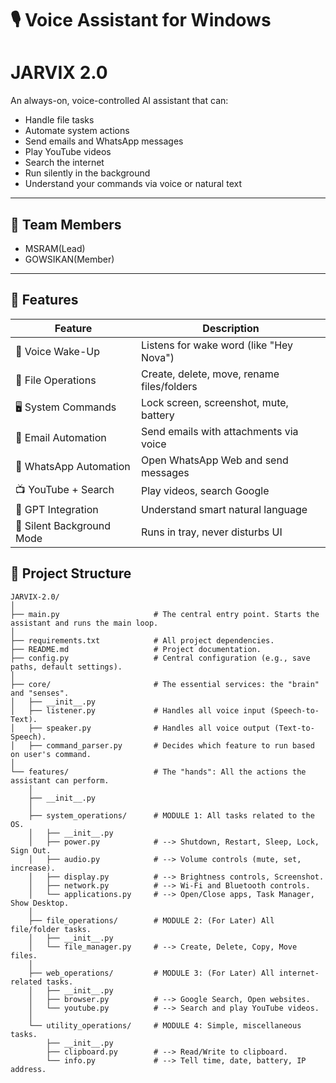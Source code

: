 # 🎙️ Voice Assistant for Windows 
# JARVIX 2.0

An always-on, voice-controlled AI assistant that can:
- Handle file tasks
- Automate system actions
- Send emails and WhatsApp messages
- Play YouTube videos
- Search the internet
- Run silently in the background
- Understand your commands via voice or natural text

---

## 👥 Team Members

- MSRAM(Lead)
- GOWSIKAN(Member)



---

## 🧠 Features

| Feature                     | Description                                |
|----------------------------|--------------------------------------------|
| 🎤 Voice Wake-Up            | Listens for wake word (like "Hey Nova")    |
| 📂 File Operations          | Create, delete, move, rename files/folders |
| 🖥️ System Commands          | Lock screen, screenshot, mute, battery     |
| 📨 Email Automation         | Send emails with attachments via voice     |
| 💬 WhatsApp Automation      | Open WhatsApp Web and send messages        |
| 📺 YouTube + Search         | Play videos, search Google                 |
| 🧠 GPT Integration          | Understand smart natural language          |
| 🔕 Silent Background Mode   | Runs in tray, never disturbs UI            |

## 📁 Project Structure
```
JARVIX-2.0/
│
├── main.py                     # The central entry point. Starts the assistant and runs the main loop.
│
├── requirements.txt            # All project dependencies.
├── README.md                   # Project documentation.
├── config.py                   # Central configuration (e.g., save paths, default settings).
│
├── core/                       # The essential services: the "brain" and "senses".
│   ├── __init__.py
│   ├── listener.py             # Handles all voice input (Speech-to-Text).
│   ├── speaker.py              # Handles all voice output (Text-to-Speech).
│   ├── command_parser.py       # Decides which feature to run based on user's command.
│
└── features/                   # The "hands": All the actions the assistant can perform.
    │
    ├── __init__.py
    │
    ├── system_operations/      # MODULE 1: All tasks related to the OS.
    │   ├── __init__.py
    │   ├── power.py            # --> Shutdown, Restart, Sleep, Lock, Sign Out.
    │   ├── audio.py            # --> Volume controls (mute, set, increase).
    │   ├── display.py          # --> Brightness controls, Screenshot.
    │   ├── network.py          # --> Wi-Fi and Bluetooth controls.
    │   └── applications.py     # --> Open/Close apps, Task Manager, Show Desktop.
    │
    ├── file_operations/        # MODULE 2: (For Later) All file/folder tasks.
    │   ├── __init__.py
    │   └── file_manager.py     # --> Create, Delete, Copy, Move files.
    │
    ├── web_operations/         # MODULE 3: (For Later) All internet-related tasks.
    │   ├── __init__.py
    │   ├── browser.py          # --> Google Search, Open websites.
    │   └── youtube.py          # --> Search and play YouTube videos.
    │
    └── utility_operations/     # MODULE 4: Simple, miscellaneous tasks.
        ├── __init__.py
        ├── clipboard.py        # --> Read/Write to clipboard.
        └── info.py             # --> Tell time, date, battery, IP address.
```
